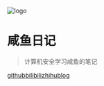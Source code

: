 ![logo](https://docsify.js.org/_media/icon.svg)

# 咸鱼日记

> 计算机安全学习咸鱼的笔记

[github](https://github.com/kinghtxg)[bilibili](https://space.bilibili.com/298782031)[zhihu](https://www.zhihu.com/people/yang-zhi-chao-91-23)[blog](kinght.me)

